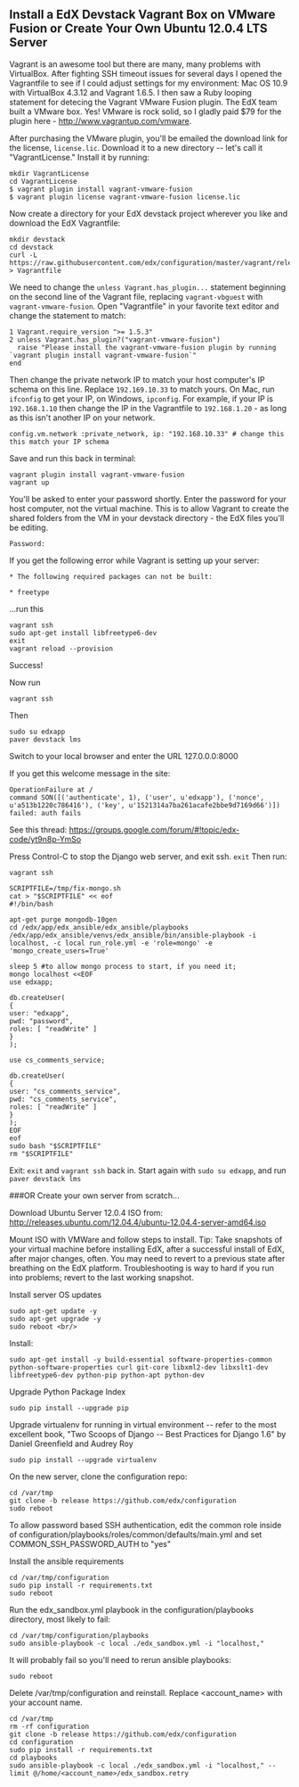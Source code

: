 Install a EdX Devstack Vagrant Box on VMware Fusion or Create Your Own Ubuntu 12.0.4 LTS Server
------------------------------------------------------------------------------------------------
Vagrant is an awesome tool but there are many, many problems with VirtualBox. After fighting SSH timeout issues for several days I opened the Vagrantfile to see if I could adjust settings for my environment: Mac OS 10.9 with VirtualBox 4.3.12 and Vagrant 1.6.5. I then saw a Ruby looping statement for detecing the Vagrant VMware Fusion plugin. The EdX team built a VMware box. Yes! VMware is rock solid, so I gladly paid $79 for the plugin here - http://www.vagrantup.com/vmware. 

After purchasing the VMware plugin, you'll be emailed the download link for the license, `license.lic`. Download it to a new directory -- let's call it "VagrantLicense." Install it by running: 
```
mkdir VagrantLicense
cd VagrantLicense
$ vagrant plugin install vagrant-vmware-fusion
$ vagrant plugin license vagrant-vmware-fusion license.lic
```

Now create a directory for your EdX devstack project wherever you like and download the EdX Vagrantfile:
```
mkdir devstack
cd devstack
curl -L https://raw.githubusercontent.com/edx/configuration/master/vagrant/release/devstack/Vagrantfile > Vagrantfile
```

We need to change the `unless Vagrant.has_plugin...` statement beginning on the second line of the Vagrant file, replacing `vagrant-vbguest` with `vagrant-vmware-fusion`. Open "Vagrantfile" in your favorite text editor and change the statement to match:

```
1 Vagrant.require_version ">= 1.5.3"
2 unless Vagrant.has_plugin?("vagrant-vmware-fusion")
  raise "Please install the vagrant-vmware-fusion plugin by running `vagrant plugin install vagrant-vmware-fusion`"
end
```

Then change the private network IP to match your host computer's IP schema on this line. Replace `192.169.10.33` to match yours. On Mac, run `ifconfig` to get your IP, on Windows, `ipconfig`. For example, if your IP is `192.168.1.10` then change the IP in the Vagrantfile to `192.168.1.20` - as long as this isn't another IP on your network.
```
config.vm.network :private_network, ip: "192.168.10.33" # change this this match your IP schema
```

Save and run this back in terminal:

```
vagrant plugin install vagrant-vmware-fusion
vagrant up
```

You'll be asked to enter your password shortly. Enter the password for your host computer, not the virtual machine. This is to allow Vagrant to create the shared folders from the VM in your devstack directory - the EdX files you'll be editing.
```
Password: 
```

If you get the following error while Vagrant is setting up your server:
```
* The following required packages can not be built:

* freetype
```

...run this
```
vagrant ssh
sudo apt-get install libfreetype6-dev
exit
vagrant reload --provision
```

Success!

Now run 
```
vagrant ssh
```

Then
```
sudo su edxapp
paver devstack lms
```

Switch to your local browser and enter the URL 127.0.0.0:8000

If you get this welcome message in the site:
```
OperationFailure at /
command SON([('authenticate', 1), ('user', u'edxapp'), ('nonce', u'a513b1220c786416'), ('key', u'1521314a7ba261acafe2bbe9d7169d66')]) failed: auth fails
```

See this thread: https://groups.google.com/forum/#!topic/edx-code/yt9n8p-YmSo

Press Control-C to stop the Django web server, and exit ssh. ```exit```
Then run:
```
vagrant ssh

SCRIPTFILE=/tmp/fix-mongo.sh
cat > "$SCRIPTFILE" << eof
#!/bin/bash

apt-get purge mongodb-10gen
cd /edx/app/edx_ansible/edx_ansible/playbooks
/edx/app/edx_ansible/venvs/edx_ansible/bin/ansible-playbook -i localhost, -c local run_role.yml -e 'role=mongo' -e 'mongo_create_users=True'

sleep 5 #to allow mongo process to start, if you need it;
mongo localhost <<EOF
use edxapp;

db.createUser(
{
user: "edxapp",
pwd: "password",
roles: [ "readWrite" ]
}
);

use cs_comments_service;

db.createUser(
{
user: "cs_comments_service",
pwd: "cs_comments_service",
roles: [ "readWrite" ]
}
);
EOF
eof
sudo bash "$SCRIPTFILE"
rm "$SCRIPTFILE"
```
Exit: ```exit``` and ```vagrant ssh``` back in. Start again with ```sudo su edxapp```, and run ```paver devstack lms```

###OR Create your own server from scratch...

Download Ubuntu Server 12.0.4 ISO from: http://releases.ubuntu.com/12.04.4/ubuntu-12.04.4-server-amd64.iso

Mount ISO with VMWare and follow steps to install.
Tip: Take snapshots of your virtual machine before installing EdX, after a successful install of EdX, after major changes, often. You may need to revert to a previous state after breathing on the EdX platform. Troubleshooting is way to hard if you run into problems; revert to the last working snapshot.

Install server OS updates
```
sudo apt-get update -y
sudo apt-get upgrade -y
sudo reboot <br/>
```

Install:
```
sudo apt-get install -y build-essential software-properties-common python-software-properties curl git-core libxml2-dev libxslt1-dev libfreetype6-dev python-pip python-apt python-dev
```

Upgrade Python Package Index
```
sudo pip install --upgrade pip
```

Upgrade virtualenv for running in virtual environment -- refer to the most excellent book, "Two Scoops of Django -- Best Practices for Django 1.6" by Daniel Greenfield and Audrey Roy 
```
sudo pip install --upgrade virtualenv
```

On the new server, clone the configuration repo:
```
cd /var/tmp
git clone -b release https://github.com/edx/configuration
sudo reboot
```

To allow password based SSH authentication, edit the common role inside of configuration/playbooks/roles/common/defaults/main.yml and set COMMON_SSH_PASSWORD_AUTH to "yes"

Install the ansible requirements

```
cd /var/tmp/configuration
sudo pip install -r requirements.txt
sudo reboot
```

Run the edx_sandbox.yml playbook in the configuration/playbooks directory, most likely to fail:
```
cd /var/tmp/configuration/playbooks
sudo ansible-playbook -c local ./edx_sandbox.yml -i "localhost,"
```

It will probably fail so you'll need to rerun ansible playbooks:
```
sudo reboot
```

Delete /var/tmp/configuration and reinstall. Replace &lt;account_name&gt; with your account name.
```
cd /var/tmp
rm -rf configuration
git clone -b release https://github.com/edx/configuration
cd configuration
sudo pip install -r requirements.txt
cd playbooks
sudo ansible-playbook -c local ./edx_sandbox.yml -i "localhost," --limit @/home/<account_name>/edx_sandbox.retry
```
